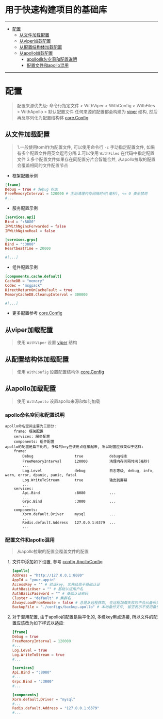 
# 用于快速构建项目的基础库

---
<!-- TOC -->

- [配置](#%E9%85%8D%E7%BD%AE)
    - [从文件加载配置](#%E4%BB%8E%E6%96%87%E4%BB%B6%E5%8A%A0%E8%BD%BD%E9%85%8D%E7%BD%AE)
    - [从viper加载配置](#%E4%BB%8Eviper%E5%8A%A0%E8%BD%BD%E9%85%8D%E7%BD%AE)
    - [从配置结构体加载配置](#%E4%BB%8E%E9%85%8D%E7%BD%AE%E7%BB%93%E6%9E%84%E4%BD%93%E5%8A%A0%E8%BD%BD%E9%85%8D%E7%BD%AE)
    - [从apollo加载配置](#%E4%BB%8Eapollo%E5%8A%A0%E8%BD%BD%E9%85%8D%E7%BD%AE)
        - [apollo命名空间和配置说明](#apollo%E5%91%BD%E5%90%8D%E7%A9%BA%E9%97%B4%E5%92%8C%E9%85%8D%E7%BD%AE%E8%AF%B4%E6%98%8E)
        - [配置文件和apollo混用](#%E9%85%8D%E7%BD%AE%E6%96%87%E4%BB%B6%E5%92%8Capollo%E6%B7%B7%E7%94%A8)

<!-- /TOC -->
---

# 配置

> 配置来源优先级: 命令行指定文件 > WithViper > WithConfig > WithFiles > WithApollo > 默认配置文件
> 任何来源的配置都会构建为 [viper](https://github.com/spf13/viper) 结构, 然后再反序列化为配置结构体 [core.Config](./core/config.go)

## 从文件加载配置

> 1.一般使用toml作为配置文件, 可以使用命令行 `-c` 手动指定配置文件, 如果有多个配置文件用英文逗号分隔
> 2.可以使用 `WithFiles` 在代码中指定配置文件
> 3.多个配置文件如果存在同配置分片会智能合并, 从apollo拉取的配置会覆盖相同的文件配置节点

+ 框架配置示例
```toml
[frame]
Debug = true # debug 标志
FreeMemoryInterval = 120000 # 主动清理内存间隔时间(毫秒), <= 0 表示禁用
#...
```

+ 服务配置示例
```toml
[services.api]
Bind = ":8080"
IPWithNginxForwarded = false
IPWithNginxReal = false

[services.grpc]
Bind = ":3000"
HeartbeatTime = 20000

#[...]
```

+ 组件配置示例
```toml
[components.cache.default]
CacheDB = "memory"
Codec = "msgpack"
DirectReturnOnCacheFault = true
MemoryCacheDB.CleanupInterval = 300000

#[...]
```

+ 更多配置参考 [core.Config](./core/config.go)

## 从viper加载配置

> 使用 `WithViper` 设置 [viper](https://github.com/spf13/viper) 结构

## 从配置结构体加载配置

> 使用 `WithConfig` 设置配置结构体 [core.Config](./core/config.go)

## 从apollo加载配置

> 使用 `WithApollo` 设置apollo来源和如何加载

### apollo命名空间和配置说明

```text
apollo命名空间主要为三部分:
    frame: 框架配置
    services: 服务配置
    components: 组件配置
apollo的配置是扁平化的, 多级的key应该用点连接起来, 所以配置应该类似于这样:
    frame:
        Debug                   true            debug标志
        FreeMemoryInterval      120000          清理内存间隔时间(毫秒)
        ...
        Log.Level               debug           日志等级, debug, info, warn, error, dpanic, panic, fatal
        Log.WriteToStream       true            输出到屏幕
        ...
    services:
        Api.Bind                :8080           ...
        ...
        Grpc.Bind               :3000           ...
        ...
    components:
        Xorm.default.Driver     mysql           ...
        ...
        Redis.default.Address   127.0.0.1:6379  ...
        ...
```

### 配置文件和apollo混用

> 从apollo拉取的配置会覆盖文件的配置

1. 文件中添加如下设置, 参考 [config.ApolloConfig](./config/apollo.go)

    ```toml
    [apollo]
    Address = "http://127.0.0.1:8080"
    AppId = "your-appid"
    AccessKey = "" # 验证key, 优先级高于基础认证
    AuthBasicUser = "" # 基础认证用户名
    AuthBasicPassword = "" # 基础认证密码
    Cluster = "default" # 集群名
    AlwaysLoadFromRemote = false # 总是从远程获取, 在远程加载失败时不会从备份文件加载, 这将导致无法启动app
    BackupFile = "./configs/backup.apollo" # 本地备份文件, 留空表示不使用备份
    ```

2. 对于混用配置, 由于apollo的配置是扁平化的, 多级key用点连接, 所以文件的配置应该改为如下样式以适应:

    ```toml
    [frame]
    Debug = true
    FreeMemoryInterval = 120000
    #...
    Log.Level = true
    Log.WriteToStream = true
    #...

    [services]
    Api.Bind = ":8080"
    #...
    Grpc.Bind = ":3000"
    #...

    [components]
    Xorm.default.Driver = "mysql"
    #...
    Redis.default.Address = "127.0.0.1:6379"
    #...
    ```
